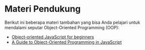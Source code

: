 # Materi Pendukung

Berikut ini beberapa materi tambahan yang bisa Anda pelajari untuk mendalami seputar Object-Oriented Programming \(OOP\):

* [Object-oriented JavaScript for beginners](https://developer.mozilla.org/en-US/docs/Learn/JavaScript/Objects/Object-oriented_JS)
* [A Guide to Object-Oriented Programming in JavaScript](https://betterprogramming.pub/object-oriented-programming-in-javascript-b3bda28d3e81)

